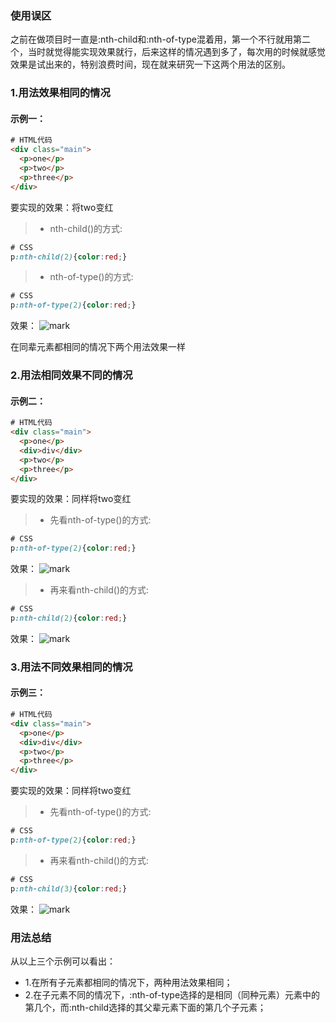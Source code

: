 ### 使用误区

之前在做项目时一直是:nth-child和:nth-of-type混着用，第一个不行就用第二个，当时就觉得能实现效果就行，后来这样的情况遇到多了，每次用的时候就感觉效果是试出来的，特别浪费时间，现在就来研究一下这两个用法的区别。


### 1.用法效果相同的情况

#### 示例一：

```HTML
# HTML代码
<div class="main">
  <p>one</p>
  <p>two</p>
  <p>three</p>
</div>

```

<!-- more -->

要实现的效果：将two变红

>* nth-child()的方式:

```CSS
# CSS
p:nth-child(2){color:red;}

```

>* nth-of-type()的方式:

```CSS
# CSS
p:nth-of-type(2){color:red;}

```

效果：
![mark](https://www.cwsoy.com/essay/170610/hl1lJccBCj.png?imageslim)

在同辈元素都相同的情况下两个用法效果一样

### 2.用法相同效果不同的情况

#### 示例二：

```HTML
# HTML代码
<div class="main">
  <p>one</p>
  <div>div</div>
  <p>two</p>
  <p>three</p>
</div>

```
要实现的效果：同样将two变红

>* 先看nth-of-type()的方式:

```CSS
# CSS
p:nth-of-type(2){color:red;}

```
效果：
![mark](https://www.cwsoy.com/essay/170610/5kG378GEBE.png?imageslim)

>* 再来看nth-child()的方式:

```CSS
# CSS
p:nth-child(2){color:red;}

```
效果：
![mark](https://www.cwsoy.com/essay/170610/h346LeKK59.png?imageslim)

### 3.用法不同效果相同的情况

#### 示例三：

```HTML
# HTML代码
<div class="main">
  <p>one</p>
  <div>div</div>
  <p>two</p>
  <p>three</p>
</div>

```
要实现的效果：同样将two变红

>* 先看nth-of-type()的方式:

```CSS
# CSS
p:nth-of-type(2){color:red;}

```

>* 再来看nth-child()的方式:

```CSS
# CSS
p:nth-child(3){color:red;}

```

效果：
![mark](https://www.cwsoy.com/essay/170610/5kG378GEBE.png?imageslim)


### 用法总结
从以上三个示例可以看出：
- 1.在所有子元素都相同的情况下，两种用法效果相同；
- 2.在子元素不同的情况下，:nth-of-type选择的是相同（同种元素）元素中的第几个，而:nth-child选择的其父辈元素下面的第几个子元素；